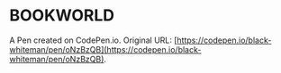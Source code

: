 # BOOKWORLD

A Pen created on CodePen.io. Original URL: [https://codepen.io/black-whiteman/pen/oNzBzQB](https://codepen.io/black-whiteman/pen/oNzBzQB).


